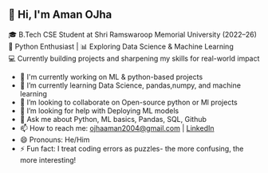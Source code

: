 ## 👋 Hi, I'm Aman OJha

🎓 B.Tech CSE Student at Shri Ramswaroop Memorial University (2022–26)  
🐍 Python Enthusiast | 📊 Exploring Data Science & Machine Learning  
💻 Currently building projects and sharpening my skills for real-world impact

- 🔭 I'm currently working on ML & python-based projects 
- 🌱 I’m currently learning Data Science, pandas,numpy, and machine learning 
- 👯 I’m looking to collaborate on Open-source python or Ml projects
- 🤔 I’m looking for help with Deploying ML models
- 💬 Ask me about Python, ML basics, Pandas, SQL, Github 
- 📫 How to reach me: [ojhaaman2004@gmail.com](mailto:ojhaaman2004@gmail.com) | [LinkedIn](https://www.linkedin.com/in/aman-ojha-1605a42a5)
- 😄 Pronouns: He/Him
- ⚡ Fun fact: I treat coding errors as puzzles- the more confusing, the more interesting!


